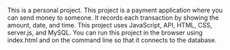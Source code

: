 This is a personal project.
This project is a payment application where you can send money to someone.
It records each transaction by showing the amount, date, and time.
This project uses JavaScript, API, HTML, CSS, server.js, and MySQL.
You can run this project in the browser using index.html and on the command line so that it connects to the database.
